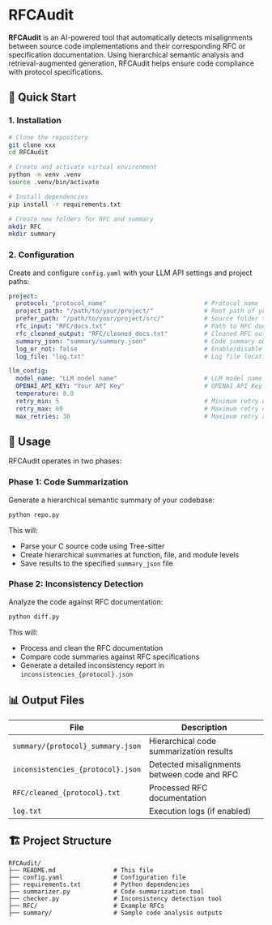 # RFCAudit

**RFCAudit** is an AI-powered tool that automatically detects misalignments between source code implementations and their corresponding RFC or specification documentation. Using hierarchical semantic analysis and retrieval-augmented generation, RFCAudit helps ensure code compliance with protocol specifications.

## 🚀 Quick Start

### 1. Installation

```bash
# Clone the repository
git clone xxx
cd RFCAudit

# Create and activate virtual environment
python -m venv .venv
source .venv/bin/activate

# Install dependencies
pip install -r requirements.txt

# Create new folders for RFC and summary
mkdir RFC
mkdir summary
```

### 2. Configuration

Create and configure `config.yaml` with your LLM API settings and project paths:

```yaml
project:
  protocol: "protocol_name"                           # Protocol name
  project_path: "/path/to/your/project/"              # Root path of your project
  prefer_path: "/path/to/your/project/src/"           # Source folder to analyze
  rfc_input: "RFC/docs.txt"                           # Path to RFC documentation
  rfc_cleaned_output: "RFC/cleaned_docs.txt"          # Cleaned RFC output location
  summary_json: "summary/summary.json"                # Code summary output
  log_or_not: false                                   # Enable/disable logging
  log_file: "log.txt"                                 # Log file location

llm_config:
  model_name: "LLM model name"                        # LLM model name
  OPENAI_API_KEY: "Your API Key"                      # OPENAI API Key
  temperature: 0.0
  retry_min: 5                                        # Minimum retry delay (seconds)
  retry_max: 60                                       # Maximum retry delay (seconds)
  max_retries: 30                                     # Maximum retry attempts
```



## 📖 Usage

RFCAudit operates in two phases:

### Phase 1: Code Summarization

Generate a hierarchical semantic summary of your codebase:

```bash
python repo.py
```

This will:
- Parse your C source code using Tree-sitter
- Create hierarchical summaries at function, file, and module levels
- Save results to the specified `summary_json` file

### Phase 2: Inconsistency Detection

Analyze the code against RFC documentation:

```bash
python diff.py
```

This will:
- Process and clean the RFC documentation
- Compare code summaries against RFC specifications
- Generate a detailed inconsistency report in `inconsistencies_{protocol}.json`

## 📊 Output Files

| File | Description |
|------|-------------|
| `summary/{protocol}_summary.json` | Hierarchical code summarization results |
| `inconsistencies_{protocol}.json` | Detected misalignments between code and RFC |
| `RFC/cleaned_{protocol}.txt` | Processed RFC documentation |
| `log.txt` | Execution logs (if enabled) |



## 🏗️ Project Structure

```
RFCAudit/
├── README.md                # This file
├── config.yaml              # Configuration file
├── requirements.txt         # Python dependencies
├── summarizer.py            # Code summarization tool
├── checker.py               # Inconsistency detection tool
├── RFC/                     # Example RFCs 
├── summary/                 # Sample code analysis outputs
```



